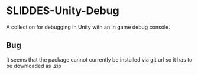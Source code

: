 # SLIDDES-Unity-Debug
A collection for debugging in Unity with an in game debug console.

## Bug
It seems that the package cannot currently be installed via git url so it has to be downloaded as .zip

